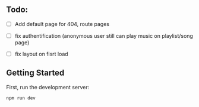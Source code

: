 ## Todo:

- [ ] Add default page for 404, route pages

- [ ] fix authentification (anonymous user still can play music on playlist/song page)
- [ ] fix layout on fisrt load

## Getting Started

First, run the development server:

```bash
npm run dev
```
